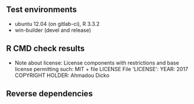 ## Test environments

* ubuntu 12.04 (on gitlab-ci), R 3.3.2
* win-builder (devel and release)

## R CMD check results

* Note about license:
License components with restrictions and base license permitting such:
  MIT + file LICENSE
File 'LICENSE':
  YEAR: 2017
  COPYRIGHT HOLDER: Ahmadou Dicko
  
## Reverse dependencies
